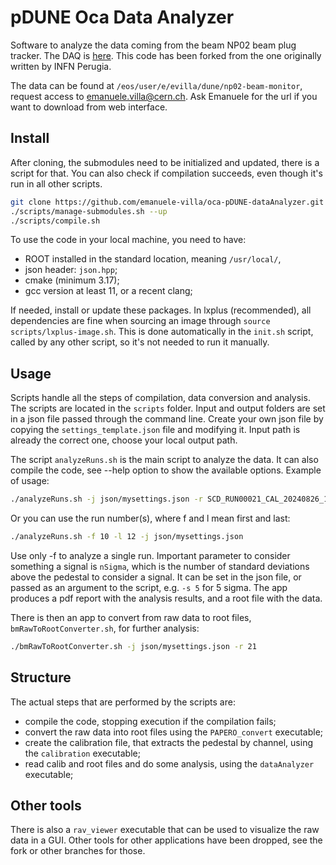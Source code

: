 # pDUNE Oca Data Analyzer

Software to analyze the data coming from the beam NP02 beam plug tracker.
The DAQ is [here](https://github.com/emanuele-villa/oca-pDUNE-DAQ/tree/master).
This code has been forked from the one originally written by INFN Perugia.

The data can be found at `/eos/user/e/evilla/dune/np02-beam-monitor`, request access to emanuele.villa@cern.ch.
Ask Emanuele for the url if you want to download from web interface.

## Install

After cloning, the submodules need to be initialized and updated, there is a script for that.
You can also check if compilation succeeds, even though it's run in all other scripts.

```bash
git clone https://github.com/emanuele-villa/oca-pDUNE-dataAnalyzer.git
./scripts/manage-submodules.sh --up
./scripts/compile.sh
```

To use the code in your local machine, you need to have:

- ROOT installed in the standard location, meaning `/usr/local/`,
- json header: `json.hpp`;
- cmake (minimum 3.17);
- gcc version at least 11, or a recent clang;

If needed, install or update these packages.
In lxplus (recommended), all dependencies are fine when sourcing an image through `source scripts/lxplus-image.sh`. 
This is done automatically in the `init.sh` script, called by any other script, so it's not needed to run it manually.

## Usage

Scripts handle all the steps of compilation, data conversion and analysis.
The scripts are located in the `scripts` folder.
Input and output folders are set in a json file passed through the command line.
Create your own json file by copying the `settings_template.json` file and modifying it. 
Input path is already the correct one, choose your local output path.


The script `analyzeRuns.sh` is the main script to analyze the data.
It can also compile the code, see --help option to show the available options.
Example of usage:
    
```bash
./analyzeRuns.sh -j json/mysettings.json -r SCD_RUN00021_CAL_20240826_160235.dat 
```

Or you can use the run number(s), where f and l mean first and last:
        
```bash
./analyzeRuns.sh -f 10 -l 12 -j json/mysettings.json
```

Use only -f to analyze a single run.
Important parameter to consider something a signal is `nSigma`, which is the number of standard deviations above the pedestal to consider a signal. 
It can be set in the json file, or passed as an argument to the script, e.g. `-s 5` for 5 sigma.
The app produces a pdf report with the analysis results, and a root file with the data.

There is then an app to convert from raw data to root files, `bmRawToRootConverter.sh`, for further analysis:

```bash
./bmRawToRootConverter.sh -j json/mysettings.json -r 21
```

## Structure

The actual steps that are performed by the scripts are:

- compile the code, stopping execution if the compilation fails;
- convert the raw data into root files using the `PAPERO_convert` executable;
- create the calibration file, that extracts the pedestal by channel, using the `calibration` executable;
- read calib and root files and do some analysis, using the `dataAnalyzer   ` executable;

## Other tools

There is also a `rav_viewer` executable that can be used to visualize the raw data in a GUI.
Other tools for other applications have been dropped, see the fork or other branches for those.
